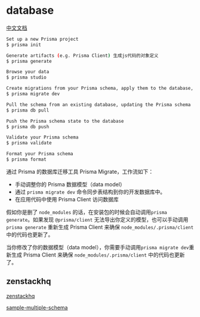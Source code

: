 # database

[中文文档](https://prisma.yoga/)

```bash
Set up a new Prisma project
$ prisma init

Generate artifacts (e.g. Prisma Client) 生成js代码的对象定义
$ prisma generate

Browse your data
$ prisma studio

Create migrations from your Prisma schema, apply them to the database, generate artifacts (e.g. Prisma Client)
$ prisma migrate dev

Pull the schema from an existing database, updating the Prisma schema
$ prisma db pull

Push the Prisma schema state to the database
$ prisma db push

Validate your Prisma schema
$ prisma validate

Format your Prisma schema
$ prisma format
```

通过 Prisma 的数据库迁移工具 Prisma Migrate，工作流如下：

- 手动调整你的 Prisma 数据模型（data model）
- 通过 `prisma migrate dev` 命令同步表结构到你的开发数据库中。
- 在应用代码中使用 Prisma Client 访问数据库

假如你是删了 `node_modules` 的话，在安装包的时候会自动调用`prisma generate`。如果发现 `@prisma/client` 无法导出你定义的模型，也可以手动调用 `prisma generate` 重新生成 Prisma Client 来确保 `node_modules/.prisma/client` 中的代码也更新了。

当你修改了你的数据模型（data model），你需要手动调用`prisma migrate dev`重新生成 Prisma Client 来确保 `node_modules/.prisma/client` 中的代码也更新了。

## zenstackhq

[zenstackhq](https://zenstack.dev)

[sample-multiple-schema](https://github.dev/zenstackhq/sample-multiple-schema)
